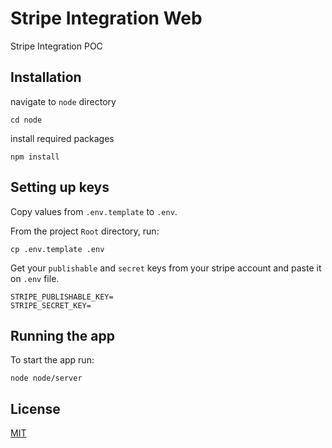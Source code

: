 # Stripe Integration Web

Stripe Integration POC

## Installation

navigate to `node` directory
```
cd node
```

install required packages
```
npm install
```

## Setting up keys
Copy values from `.env.template` to `.env`.

From the project `Root` directory, run:
```
cp .env.template .env
```

Get your `publishable` and `secret` keys from your stripe account and paste it on `.env` file.
```
STRIPE_PUBLISHABLE_KEY=
STRIPE_SECRET_KEY=
```

## Running the app
To start the app run:
```
node node/server
```

## License

[MIT](https://choosealicense.com/licenses/mit/)